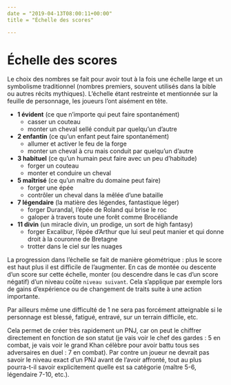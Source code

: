 ```yaml
---
date = "2019-04-13T08:00:11+00:00"
title = "Échelle des scores"

---
```


# Échelle des scores

Le choix des nombres se fait pour avoir tout à la fois une échelle large et un symbolisme traditionnel (nombres premiers, souvent utilisés dans la bible ou autres récits mythiques). L’échelle étant restreinte et mentionnée sur la feuille de personnage, les joueurs l’ont aisément en tête.

* **1 évident** (ce que n’importe qui peut faire spontanément)
  * casser un couteau
  * monter un cheval sellé conduit par quelqu’un d’autre
* **2 enfantin** (ce qu’un enfant peut faire spontanément)
  * allumer et activer le feu de la forge
  * monter un cheval à cru mais conduit par quelqu’un d’autre
* **3 habituel** (ce qu’un humain peut faire avec un peu d’habitude)
  * forger un couteau
  * monter et conduire un cheval
* **5 maîtrisé** (ce qu’un maître du domaine peut faire)
  * forger une épée
  * contrôler un cheval dans la mêlée d’une bataille
* **7 légendaire** (la matière des légendes, fantastique léger)
  * forger Durandal, l’épée de Roland qui brise le roc
  * galoper à travers toute une forêt comme Brocéliande
* **11 divin** (un miracle divin, un prodige, un sort de high fantasy)
  * forger Excalibur, l’épée d’Arthur que lui seul peut manier et qui donne droit à la couronne de Bretagne
  * trotter dans le ciel sur les nuages

La progression dans l’échelle se fait de manière géométrique : plus le score est haut plus il est difficile de l’augmenter. En cas de montée ou descente d’un score sur cette échelle, monter (ou descendre dans le cas d’un score négatif) d’un niveau coûte `niveau suivant`. Cela s’applique par exemple lors de gains d’expérience ou de changement de traits suite à une action importante.

Par ailleurs même une difficulté de 1 ne sera pas forcément atteignable si le personnage est blessé, fatigué, entravé, sur un terrain difficile, etc.

Cela permet de créer très rapidement un PNJ, car on peut le chiffrer directement en fonction de son statut (je vais voir le chef des gardes : 5 en combat, je vais voir le grand Khan célèbre pour avoir battu tous ses adversaires en duel : 7 en combat). Par contre un joueur ne devrait pas savoir le niveau exact d’un PNJ avant de l’avoir affronté, tout au plus pourra-t-il savoir explicitement quelle est sa catégorie (maître 5-6, légendaire 7-10, etc.).
